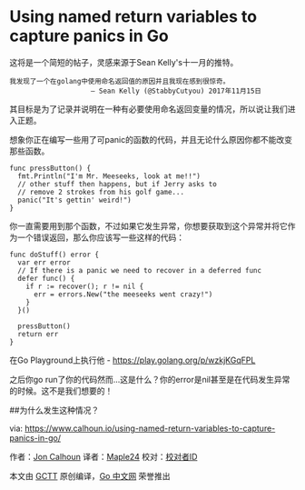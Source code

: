 # Using named return variables to capture panics in Go

这将是一个简短的帖子，灵感来源于Sean Kelly's十一月的推特。

```
我发现了一个在golang中使用命名返回值的原因并且我现在感到很惊奇。
                    — Sean Kelly (@StabbyCutyou) 2017年11月15日
```
其目标是为了记录并说明在一种有必要使用命名返回变量的情况，所以说让我们进入正题。

想象你正在编写一些用了可panic的函数的代码，并且无论什么原因你都不能改变那些函数。

```
func pressButton() {  
  fmt.Println("I'm Mr. Meeseeks, look at me!!")
  // other stuff then happens, but if Jerry asks to 
  // remove 2 strokes from his golf game...
  panic("It's gettin' weird!")
}
```
你一直需要用到那个函数，不过如果它发生异常，你想要获取到这个异常并将它作为一个错误返回，那么你应该写一些这样的代码：

```
func doStuff() error {  
  var err error
  // If there is a panic we need to recover in a deferred func
  defer func() {
    if r := recover(); r != nil {
      err = errors.New("the meeseeks went crazy!")
    }
  }()

  pressButton()
  return err
}
```

在Go Playground上执行他 - https://play.golang.org/p/wzkjKGqFPL


之后你go run了你的代码然而...这是什么？你的error是nil甚至是在代码发生异常的时候。这不是我们想要的！

##为什么发生这种情况？

via: https://www.calhoun.io/using-named-return-variables-to-capture-panics-in-go/

作者：[Jon Calhoun](https://www.usegolang.com/)
译者：[Maple24](https://github.com/Maple24)
校对：[校对者ID](https://github.com/校对者ID)

本文由 [GCTT](https://github.com/studygolang/GCTT) 原创编译，[Go 中文网](https://studygolang.com/) 荣誉推出

